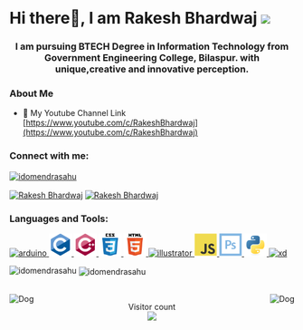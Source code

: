  <img src="">
 
<h1 align="left">Hi there👋, I am Rakesh Bhardwaj  <img src="ironman2.png" width="200"></h1> 

<h3 align="center">I am pursuing BTECH Degree in Information Technology from Government Engineering College, Bilaspur. with unique,creative and innovative perception.</h3>

### About Me

- 📝 My Youtube Channel Link [https://www.youtube.com/c/RakeshBhardwaj](https://www.youtube.com/c/RakeshBhardwaj)

<h3 align="left">Connect with me:</h3>
<p align="left">

 <a href="https://www.RakeshBhardwajPortfolio.ga" target="blank"><img align="center" src="https://cdn.jsdelivr.net/npm/simple-icons@3.1.0/icons/codechef.svg" alt="idomendrasahu" height="30" width="40" /></a>
</p>
<a href="https://www.linkedin.com/in/developer-rakesh-bhardwaj/" target="blank"><img align="center" src="https://cdn.jsdelivr.net/npm/simple-icons@3.0.1/icons/linkedin.svg" alt="Rakesh Bhardwaj" height="30" width="40" /></a>
<a href="https://www.youtube.com/c/RakeshBhardwaj" target="blank"><img align="center" src="https://cdn.jsdelivr.net/npm/simple-icons@3.0.1/icons/youtube.svg" alt="Rakesh Bhardwaj" height="30" width="40" /></a>


<h3 align="left">Languages and Tools:</h3>
<p align="left"> <a href="https://www.arduino.cc/" target="_blank"> <img src="https://cdn.worldvectorlogo.com/logos/arduino-1.svg" alt="arduino" width="40" height="40"/> </a> <a href="https://www.cprogramming.com/" target="_blank"> <img src="https://raw.githubusercontent.com/devicons/devicon/master/icons/c/c-original.svg" alt="c" width="40" height="40"/> </a> <a href="https://www.w3schools.com/cpp/" target="_blank"> <img src="https://raw.githubusercontent.com/devicons/devicon/master/icons/cplusplus/cplusplus-original.svg" alt="cplusplus" width="40" height="40"/> </a> <a href="https://www.w3schools.com/css/" target="_blank"> <img src="https://raw.githubusercontent.com/devicons/devicon/master/icons/css3/css3-original-wordmark.svg" alt="css3" width="40" height="40"/> </a> <a href="https://www.w3.org/html/" target="_blank"> <img src="https://raw.githubusercontent.com/devicons/devicon/master/icons/html5/html5-original-wordmark.svg" alt="html5" width="40" height="40"/> </a> <a href="https://www.adobe.com/in/products/illustrator.html" target="_blank"> <img src="https://www.vectorlogo.zone/logos/adobe_illustrator/adobe_illustrator-icon.svg" alt="illustrator" width="40" height="40"/> </a> <a href="https://developer.mozilla.org/en-US/docs/Web/JavaScript" target="_blank"> <img src="https://raw.githubusercontent.com/devicons/devicon/master/icons/javascript/javascript-original.svg" alt="javascript" width="40" height="40"/> </a> <a href="https://www.photoshop.com/en" target="_blank"> <img src="https://raw.githubusercontent.com/devicons/devicon/master/icons/photoshop/photoshop-line.svg" alt="photoshop" width="40" height="40"/> </a> <a href="https://www.python.org" target="_blank"> <img src="https://raw.githubusercontent.com/devicons/devicon/master/icons/python/python-original.svg" alt="python" width="40" height="40"/> </a> <a href="https://www.adobe.com/products/xd.html" target="_blank"> <img src="https://cdn.worldvectorlogo.com/logos/adobe-xd.svg" alt="xd" width="40" height="40"/> </a> </p>

<p><img align="left" src="https://github-readme-stats.vercel.app/api/top-langs?username=idomendrasahu&show_icons=true&locale=en&layout=compact" alt="idomendrasahu" /></p>

<p>&nbsp;<img align="center" src="https://github-readme-stats.vercel.app/api?username=idomendrasahu&show_icons=true&locale=en" alt="idomendrasahu" /></p>

</h3>
<br>
<img align="left" alt="Dog" width="" src="ironman.gif" />
<img align="right" alt="Dog" width="" src="ironman.gif" />
<p align="center"> 
  Visitor count<br>
  <img src="https://profile-counter.glitch.me/idomendrasahu/count.svg" />
</p>
